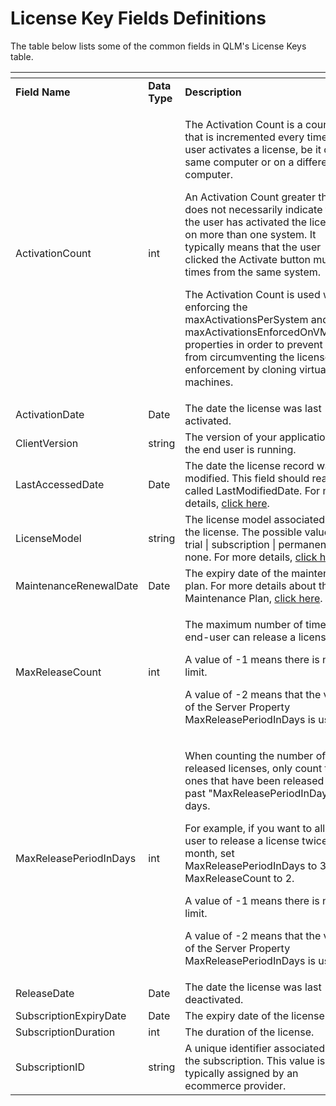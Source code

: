 # License Key Fields Definitions

The table below lists some of the common fields in QLM's License Keys table.

<table data-header-hidden><thead><tr><th width="239"></th><th width="132.33333333333331"></th><th></th></tr></thead><tbody><tr><td><strong>Field Name</strong></td><td><strong>Data Type</strong></td><td><strong>Description</strong></td></tr><tr><td>ActivationCount</td><td>int</td><td><p>The Activation Count is a counter that is incremented every time a user activates a license, be it on the same computer or on a different computer.</p><p>An Activation Count greater than 1 does not necessarily indicate that the user has activated the license on more than one system. It typically means that the user clicked the Activate button multiple times from the same system.</p><p>The Activation Count is used when enforcing the maxActivationsPerSystem and maxActivationsEnforcedOnVMsOnly properties in order to prevent a user from circumventing the license enforcement by cloning virtual machines.</p></td></tr><tr><td>ActivationDate</td><td>Date</td><td>The date the license was last activated.</td></tr><tr><td>ClientVersion</td><td>string</td><td>The version of your application that the end user is running.</td></tr><tr><td>LastAccessedDate</td><td>Date</td><td>The date the license record was last modified. This field should really be called LastModifiedDate. For more details, <a href="https://support.soraco.co/hc/en-us/articles/115003881723-When-is-the-LastAccessedDate-field-updated">click here</a>.</td></tr><tr><td>LicenseModel</td><td>string</td><td>The license model associated with the license. The possible values are: trial | subscription | permanent | none. For more details, <a href="https://support.soraco.co/hc/en-us/articles/115005866586-License-Model">click here</a>.</td></tr><tr><td>MaintenanceRenewalDate</td><td>Date</td><td>The expiry date of the maintenance plan. For more details about the Maintenance Plan, <a href="https://support.soraco.co/hc/en-us/articles/203184080-QLM-Maintenance-Plan">click here</a>.</td></tr><tr><td>MaxReleaseCount</td><td>int</td><td><p>The maximum number of times an end-user can release a license.</p><p>A value of -1 means there is no limit.</p><p>A value of -2 means that the value of the Server Property MaxReleasePeriodInDays is used.</p></td></tr><tr><td>MaxReleasePeriodInDays</td><td>int</td><td><p>When counting the number of released licenses, only count the ones that have been released in the past "MaxReleasePeriodInDays" days.</p><p>For example, if you want to allow a user to release a license twice per month, set MaxReleasePeriodInDays to 30 and MaxReleaseCount to 2.</p><p>A value of -1 means there is no limit.</p><p>A value of -2 means that the value of the Server Property MaxReleasePeriodInDays is used.</p></td></tr><tr><td>ReleaseDate</td><td>Date</td><td>The date the license was last deactivated.</td></tr><tr><td>SubscriptionExpiryDate</td><td>Date</td><td>The expiry date of the license.</td></tr><tr><td>SubscriptionDuration</td><td>int</td><td>The duration of the license.</td></tr><tr><td>SubscriptionID</td><td>string</td><td>A unique identifier associated with the subscription. This value is typically assigned by an ecommerce provider.</td></tr></tbody></table>
